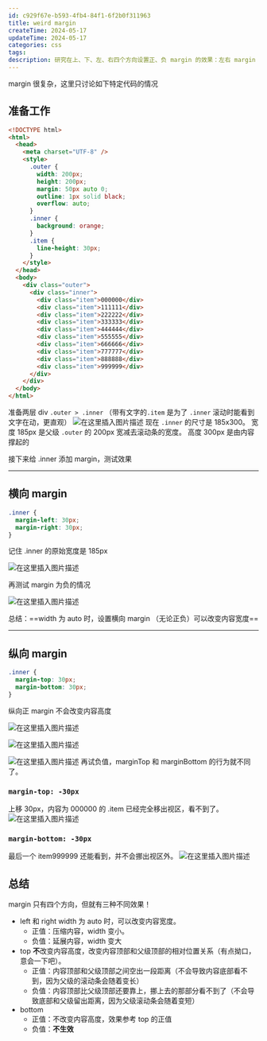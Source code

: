 ```yaml
---
id: c929f67e-b593-4fb4-84f1-6f2b0f311963
title: weird margin
createTime: 2024-05-17
updateTime: 2024-05-17
categories: css
tags: 
description: 研究在上、下、左、右四个方向设置正、负 margin 的效果：左右 margin 可以改变内容宽度；margin-top 可以挪动内容位置；margin-bottom 效果类似 top，但只在值为正时生效
---
```


margin 很复杂，这里只讨论如下特定代码的情况

## 准备工作

```html
<!DOCTYPE html>
<html>
  <head>
    <meta charset="UTF-8" />
    <style>
      .outer {
        width: 200px;
        height: 200px;
        margin: 50px auto 0;
        outline: 1px solid black;
        overflow: auto;
      }
      .inner {
        background: orange;
      }
      .item {
        line-height: 30px;
      }
    </style>
  </head>
  <body>
    <div class="outer">
      <div class="inner">
        <div class="item">000000</div>
        <div class="item">111111</div>
        <div class="item">222222</div>
        <div class="item">333333</div>
        <div class="item">444444</div>
        <div class="item">555555</div>
        <div class="item">666666</div>
        <div class="item">777777</div>
        <div class="item">888888</div>
        <div class="item">999999</div>
      </div>
    </div>
  </body>
</html>
```

准备两层 div `.outer > .inner` （带有文字的`.item` 是为了 `.inner` 滚动时能看到文字在动，更直观）
![在这里插入图片描述](..\post-assets\8158afca-ad1b-46aa-8066-8d4030262c0f.png)
现在 `.inner` 的尺寸是 185x300。
宽度 185px 是父级 `.outer` 的 200px 宽减去滚动条的宽度。
高度 300px 是由内容撑起的

接下来给 .inner 添加 margin，测试效果

---

## 横向 margin

```css
.inner {
  margin-left: 30px;
  margin-right: 30px;
}
```

记住 .inner 的原始宽度是 185px

![在这里插入图片描述](..\post-assets\1cdf963a-8e02-4f94-b38c-5be02eb9ce66.png)

再测试 margin 为负的情况

![在这里插入图片描述](..\post-assets\7d6b21a9-8b97-4b94-ad2b-70d6ae6c1b7c.png)

总结：==width 为 auto 时，设置横向 margin （无论正负）可以改变内容宽度==

---

## 纵向 margin

```css
.inner {
  margin-top: 30px;
  margin-bottom: 30px;
}
```

纵向正 margin 不会改变内容高度

![在这里插入图片描述](..\post-assets\ee4644d8-d0e1-43cf-9abb-93feeeb42398.png)

![在这里插入图片描述](..\post-assets\749e6ed8-61f1-4b16-a3d1-a5cde1ea1531.png)

![在这里插入图片描述](..\post-assets\29553800-d961-4bb3-adec-e1905d92777b.png)
再试负值，marginTop 和 marginBottom 的行为就不同了。

### `margin-top: -30px`

上移 30px，内容为 000000 的 .item 已经完全移出视区，看不到了。
![在这里插入图片描述](..\post-assets\a3d935dd-a21e-4bef-9bbd-106572a144cc.png)

### `margin-bottom: -30px`

最后一个 item999999 还能看到，并不会挪出视区外。
![在这里插入图片描述](..\post-assets\e1a1653d-ae8a-493c-80b2-f6b20f90fb42.png)

## 总结

margin 只有四个方向，但就有三种不同效果！

- left 和 right
  width 为 auto 时，可以改变内容宽度。
  - 正值：压缩内容，width 变小。
  - 负值：延展内容，width 变大
- top
  **不**改变内容高度，改变内容顶部和父级顶部的相对位置关系（有点拗口，意会一下吧）。
  - 正值：内容顶部和父级顶部之间空出一段距离（不会导致内容底部看不到，因为父级的滚动条会随着变长）
  - 负值：内容顶部比父级顶部还要靠上，挪上去的那部分看不到了（不会导致底部和父级留出距离，因为父级滚动条会随着变短）
- bottom
  - 正值：不改变内容高度，效果参考 top 的正值
  - 负值：**不生效**